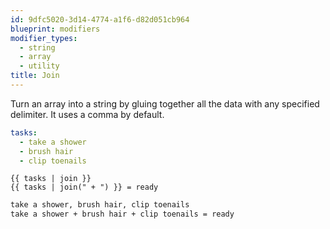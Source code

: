 ```yaml
---
id: 9dfc5020-3d14-4774-a1f6-d82d051cb964
blueprint: modifiers
modifier_types:
  - string
  - array
  - utility
title: Join
---
```

Turn an array into a string by gluing together all the data with any specified delimiter. It uses a comma by default.

```yaml
tasks:
  - take a shower
  - brush hair
  - clip toenails
```

```
{{ tasks | join }}
{{ tasks | join(" + ") }} = ready
```

```html
take a shower, brush hair, clip toenails
take a shower + brush hair + clip toenails = ready
```
